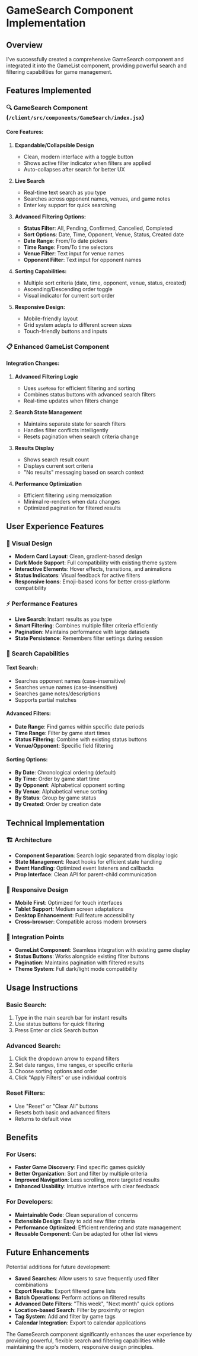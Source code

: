 # GameSearch Component Implementation

## Overview
I've successfully created a comprehensive GameSearch component and integrated it into the GameList component, providing powerful search and filtering capabilities for game management.

## Features Implemented

### 🔍 **GameSearch Component (`/client/src/components/GameSearch/index.jsx`)**

#### Core Features:
1. **Expandable/Collapsible Design**
   - Clean, modern interface with a toggle button
   - Shows active filter indicator when filters are applied
   - Auto-collapses after search for better UX

2. **Live Search**
   - Real-time text search as you type
   - Searches across opponent names, venues, and game notes
   - Enter key support for quick searching

3. **Advanced Filtering Options:**
   - **Status Filter**: All, Pending, Confirmed, Cancelled, Completed
   - **Sort Options**: Date, Time, Opponent, Venue, Status, Created date
   - **Date Range**: From/To date pickers
   - **Time Range**: From/To time selectors
   - **Venue Filter**: Text input for venue names
   - **Opponent Filter**: Text input for opponent names

4. **Sorting Capabilities:**
   - Multiple sort criteria (date, time, opponent, venue, status, created)
   - Ascending/Descending order toggle
   - Visual indicator for current sort order

5. **Responsive Design:**
   - Mobile-friendly layout
   - Grid system adapts to different screen sizes
   - Touch-friendly buttons and inputs

### 📋 **Enhanced GameList Component**

#### Integration Changes:
1. **Advanced Filtering Logic**
   - Uses `useMemo` for efficient filtering and sorting
   - Combines status buttons with advanced search filters
   - Real-time updates when filters change

2. **Search State Management**
   - Maintains separate state for search filters
   - Handles filter conflicts intelligently
   - Resets pagination when search criteria change

3. **Results Display**
   - Shows search result count
   - Displays current sort criteria
   - "No results" messaging based on search context

4. **Performance Optimization**
   - Efficient filtering using memoization
   - Minimal re-renders when data changes
   - Optimized pagination for filtered results

## User Experience Features

### 🎨 **Visual Design**
- **Modern Card Layout**: Clean, gradient-based design
- **Dark Mode Support**: Full compatibility with existing theme system
- **Interactive Elements**: Hover effects, transitions, and animations
- **Status Indicators**: Visual feedback for active filters
- **Responsive Icons**: Emoji-based icons for better cross-platform compatibility

### ⚡ **Performance Features**
- **Live Search**: Instant results as you type
- **Smart Filtering**: Combines multiple filter criteria efficiently
- **Pagination**: Maintains performance with large datasets
- **State Persistence**: Remembers filter settings during session

### 🔧 **Search Capabilities**

#### Text Search:
- Searches opponent names (case-insensitive)
- Searches venue names (case-insensitive)
- Searches game notes/descriptions
- Supports partial matches

#### Advanced Filters:
- **Date Range**: Find games within specific date periods
- **Time Range**: Filter by game start times
- **Status Filtering**: Combine with existing status buttons
- **Venue/Opponent**: Specific field filtering

#### Sorting Options:
- **By Date**: Chronological ordering (default)
- **By Time**: Order by game start time
- **By Opponent**: Alphabetical opponent sorting
- **By Venue**: Alphabetical venue sorting
- **By Status**: Group by game status
- **By Created**: Order by creation date

## Technical Implementation

### 🏗️ **Architecture**
- **Component Separation**: Search logic separated from display logic
- **State Management**: React hooks for efficient state handling
- **Event Handling**: Optimized event listeners and callbacks
- **Prop Interface**: Clean API for parent-child communication

### 📱 **Responsive Design**
- **Mobile First**: Optimized for touch interfaces
- **Tablet Support**: Medium screen adaptations
- **Desktop Enhancement**: Full feature accessibility
- **Cross-browser**: Compatible across modern browsers

### 🔄 **Integration Points**
- **GameList Component**: Seamless integration with existing game display
- **Status Buttons**: Works alongside existing filter buttons
- **Pagination**: Maintains pagination with filtered results
- **Theme System**: Full dark/light mode compatibility

## Usage Instructions

### Basic Search:
1. Type in the main search bar for instant results
2. Use status buttons for quick filtering
3. Press Enter or click Search button

### Advanced Search:
1. Click the dropdown arrow to expand filters
2. Set date ranges, time ranges, or specific criteria
3. Choose sorting options and order
4. Click "Apply Filters" or use individual controls

### Reset Filters:
- Use "Reset" or "Clear All" buttons
- Resets both basic and advanced filters
- Returns to default view

## Benefits

### For Users:
- **Faster Game Discovery**: Find specific games quickly
- **Better Organization**: Sort and filter by multiple criteria
- **Improved Navigation**: Less scrolling, more targeted results
- **Enhanced Usability**: Intuitive interface with clear feedback

### For Developers:
- **Maintainable Code**: Clean separation of concerns
- **Extensible Design**: Easy to add new filter criteria
- **Performance Optimized**: Efficient rendering and state management
- **Reusable Component**: Can be adapted for other list views

## Future Enhancements

Potential additions for future development:
- **Saved Searches**: Allow users to save frequently used filter combinations
- **Export Results**: Export filtered game lists
- **Batch Operations**: Perform actions on filtered results
- **Advanced Date Filters**: "This week", "Next month" quick options
- **Location-based Search**: Filter by proximity or region
- **Tag System**: Add and filter by game tags
- **Calendar Integration**: Export to calendar applications

The GameSearch component significantly enhances the user experience by providing powerful, flexible search and filtering capabilities while maintaining the app's modern, responsive design principles.
